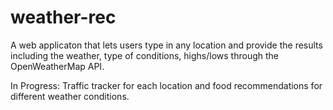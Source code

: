 # weather-rec

A web applicaton that lets users type in any location and provide the results including the weather, type of conditions, highs/lows through the OpenWeatherMap API.


In Progress: Traffic tracker for each location and food recommendations for different weather conditions. 
